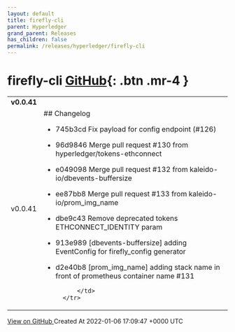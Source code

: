 ```yaml
---
layout: default
title: firefly-cli
parent: Hyperledger
grand_parent: Releases
has_children: false
permalink: /releases/hyperledger/firefly-cli
---
```


# firefly-cli <span class="fs-3 right-align">[GitHub](https://github.com/hyperledger/firefly-cli){: .btn .mr-4 }</span>


<div>
    <table>
        <tr>
            <td colspan="2">
                <b>
                    v0.0.41
                </b>
            </td>
        </tr>
        <tr>
            <td>
                <span class="chip">
                    v0.0.41
                </span>
            </td>
            <td>
                ## Changelog

* 745b3cd Fix payload for config endpoint (#126)
* 96d9846 Merge pull request #130 from hyperledger/tokens-ethconnect
* e049098 Merge pull request #132 from kaleido-io/dbevents-buffersize
* ee87bb8 Merge pull request #133 from kaleido-io/prom_img_name
* dbe9c43 Remove deprecated tokens ETHCONNECT_IDENTITY param
* 913e989 [dbevents-buffersize] adding EventConfig for firefly_config generator
* d2e40b8 [prom_img_name] adding stack name in front of prometheus container name #131


            </td>
        </tr>
    </table>
    <a href="https://github.com/hyperledger/firefly-cli/releases/tag/v0.0.41" class=".btn">
        View on GitHub
    </a>
    <span class="right-align">
        Created At 2022-01-06 17:09:47 +0000 UTC
    </span>
</div>

